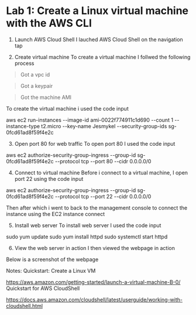 # Lab 1: Create a Linux virtual machine with the AWS CLI


1. Launch AWS Cloud Shell
I lauched AWS Cloud Shell on the navigation tap

2. Create virtual machine
To create a virtual machine I follwed the following process
> Got a vpc id
 
> Got a keypair

> Got the machine AMI

To create the virtual machine i used the code input

aws ec2 run-instances 
--image-id ami-0022f774911c1d690 
--count 1 
--instance-type t2.micro 
--key-name Jesmykel 
--security-group-ids sg-0fcd61ad8f59f4e2c
 
3. Open port 80 for web traffic
To open port 80 I used the code input

aws ec2 authorize-security-group-ingress 
--group-id sg-0fcd61ad8f59f4e2c 
--protocol tcp 
--port 80 
--cidr 0.0.0.0/0

4. Connect to virtual machine
Before i connect to a virtual machine, I open port 22 using the code input

aws ec2 authorize-security-group-ingress 
--group-id sg-0fcd61ad8f59f4e2c 
--protocol tcp 
--port 22 
--cidr 0.0.0.0/0

Then after which i went to back to the management console to connect the instance using the EC2 instance connect

5. Install web server
To install web server I used the code input

sudo yum update
sudo yum install httpd
sudo systemctl start httpd

6. View the web server in action
I then viewed the webpage in action

Below is a screenshot of the webpage




Notes:
Quickstart: Create a Linux VM

https://aws.amazon.com/getting-started/launch-a-virtual-machine-B-0/
Quickstart for AWS CloudShell

https://docs.aws.amazon.com/cloudshell/latest/userguide/working-with-cloudshell.html